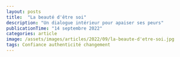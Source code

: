 ```yaml
---
layout: posts
title:  "La beauté d'être soi"
description: "Un dialogue intérieur pour apaiser ses peurs"
publicationTime: "14 septembre 2022"
categories: article
image: /assets/images/articles/2022/09/la-beaute-d'etre-soi.jpg
tags: Confiance authenticité changement 
---
```

        
